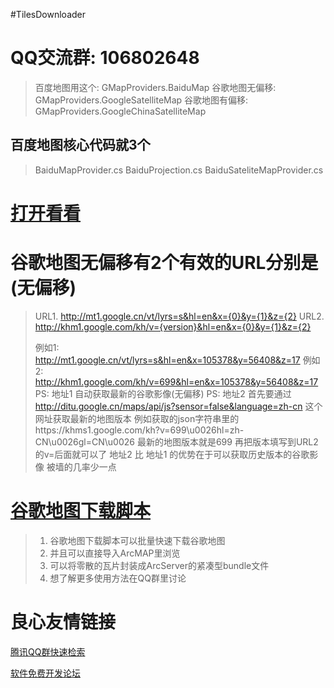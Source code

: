#TilesDownloader

# QQ交流群: 106802648

> 百度地图用这个: GMapProviders.BaiduMap
> 谷歌地图无偏移: GMapProviders.GoogleSatelliteMap
> 谷歌地图有偏移: GMapProviders.GoogleChinaSatelliteMap

## 百度地图核心代码就3个

> BaiduMapProvider.cs
> BaiduProjection.cs
> BaiduSateliteMapProvider.cs

# [打开看看](http://git.oschina.net/adodo1/TilesDownloader/tree/master/scr/GMap.Net/GMap.NET.Core/GMap.NET.MapProviders/Baidu?dir=1&filepath=scr%2FGMap.Net%2FGMap.NET.Core%2FGMap.NET.MapProviders%2FBaidu)

# 谷歌地图无偏移有2个有效的URL分别是(无偏移)

> URL1. http://mt1.google.cn/vt/lyrs=s&hl=en&x={0}&y={1}&z={2}
> URL2. http://khm1.google.com/kh/v={version}&hl=en&x={0}&y={1}&z={2}
>
> 例如1: http://mt1.google.cn/vt/lyrs=s&hl=en&x=105378&y=56408&z=17     例如2: http://khm1.google.com/kh/v=699&hl=en&x=105378&y=56408&z=17    PS: 地址1 自动获取最新的谷歌影像(无偏移)
> PS: 地址2 首先要通过 http://ditu.google.cn/maps/api/js?sensor=false&language=zh-cn 这个网址获取最新的地图版本
>     例如获取的json字符串里的https://khms1.google.com/kh?v=699\u0026hl=zh-CN\u0026gl=CN\u0026
>     最新的地图版本就是699 再把版本填写到URL2的v=后面就可以了
>     地址2 比 地址1 的优势在于可以获取历史版本的谷歌影像 被墙的几率少一点

# [谷歌地图下载脚本](https://github.com/adodo1/tilemaker)
> 1. 谷歌地图下载脚本可以批量快速下载谷歌地图
> 2. 并且可以直接导入ArcMAP里浏览
> 3. 可以将零散的瓦片封装成ArcServer的紧凑型bundle文件
> 4. 想了解更多使用方法在QQ群里讨论






 # 良心友情链接

[腾讯QQ群快速检索](http://u.720life.cn/s/8cf73f7c)

[软件免费开发论坛](http://u.720life.cn/s/bbb01dc0)